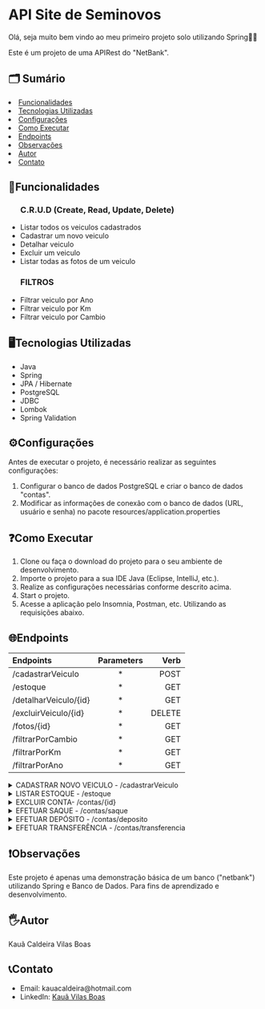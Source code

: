 <h1>API Site de Seminovos</h1>
  <p>Olá, seja muito bem vindo ao meu primeiro projeto solo utilizando Spring👋🏼</p>
  <p>Este é um projeto de uma APIRest do "NetBank".</p>
  
  <h2> 🗂️ Sumário </h2>
    <li><a href="#funcionalidades">Funcionalidades</a></li>
    <li><a href="#tecnologiasUtilizadas">Tecnologias Utilizadas</a></li>
    <li><a href="#configurações">Configurações</a></li>
    <li><a href="#comoExecutar">Como Executar</a></li>
    <li><a href="#endpoints">Endpoints</a></li>
    <li><a href="#observações">Observações</a></li>
    <li><a href="#autor">Autor</a></li>
    <li><a href="#contatos">Contato</a></li>


  <h2  id="funcionalidades">📑Funcionalidades</h2>
  <ul>
     <h3>C.R.U.D (Create, Read, Update, Delete)</h3>
      <li>Listar todos os veiculos cadastrados</li>
      <li>Cadastrar um novo veiculo</li>
      <li>Detalhar veiculo</li>
      <li>Excluir um veiculo</li>
      <li>Listar todas as fotos de um veiculo</li>
     <h3>FILTROS</h3>
        <li>Filtrar veiculo por Ano</li>
        <li>Filtrar veiculo por Km</li>
        <li>Filtrar veiculo por Cambio</li>
  </ul>

  <h2  id="tecnologiasUtilizadas">🖥️Tecnologias Utilizadas</h2>
  <ul>
    <li>Java</li>
    <li>Spring</li>
    <li>JPA / Hibernate</li>
    <li>PostgreSQL</li>
    <li>JDBC</li>
    <li>Lombok</li>
    <li>Spring Validation</li>
  </ul>
        

<h2 id="configurações">⚙️Configurações</h2>
  <p>Antes de executar o projeto, é necessário realizar as seguintes configurações:</p>
  <ol>
    <li>Configurar o banco de dados PostgreSQL e criar o banco de dados "contas".</li>
    <li>Modificar as informações de conexão com o banco de dados (URL, usuário e senha) no pacote resources/application.properties</li>
  </ol>

  <h2 id="comoExecutar">❓Como Executar</h2>
  <ol>
    <li>Clone ou faça o download do projeto para o seu ambiente de desenvolvimento.</li>
    <li>Importe o projeto para a sua IDE Java (Eclipse, IntelliJ, etc.).</li>
    <li>Realize as configurações necessárias conforme descrito acima.</li>
    <li>Start o projeto.</li>
    <li>Acesse a aplicação pelo Insomnia, Postman, etc. Utilizando as requisições abaixo.</li>
  </ol>

  <h2 id="endpoints">🌐Endpoints</h2>

|   Endpoints   |  Parameters  |    Verb    |
| :---         |     :---:      |          ---: |
| /cadastrarVeiculo       |   *  |   POST    |
| /estoque  |   *  | GET    |
| /detalharVeiculo/{id}   |   *  | GET    |
| /excluirVeiculo/{id}        |   *  | DELETE   |
/fotos/{id}        |   *  | GET   |
/filtrarPorCambio        |   *  | GET   |
/filtrarPorKm        |   *  | GET   |
/filtrarPorAno        |   *  | GET   |

<details>
    <summary>CADASTRAR NOVO VEICULO - /cadastrarVeiculo  </summary>
    
  ### Descrição
  
  - Cadastra um novo veiculo instancia-lo no banco de dados.
  
  ### Códigos de Resposta
  
  - `201`: CREATED.
  
  ### Exemplo de Requisição
  
  - POST -  /cadastrarVeiculo 
  - HTTP/1.1
  - Host: localhost:8080
  - Content-Type: application/json
  
  ```json
 {
	"marca": "Toyota",
  "modelo": "Corola",
"anoFabEMod": "2022/2022",
	"versao": "XEI 2.0",
  "cambio": "Automático",
 "qtdePortas": 4,
  "combustivel": "Flex",
  "km": 21200,
   "placa": "PKM-9B26",
   "preco": 120.900,
   "descricao":"There are many variations of passages of Lorem Ipsum available, but the majority have suffered alteration in some form, by injected humour, or randomised words which don't look even slightly believable..",
       "urlFotos": [
				 {"url": "https://th.bing.com/th/id/R.03d9e96b44a62713150494967867f57f?rik=7zPJiyQAU1fzFg&pid=ImgRaw&r=0"},
				 {"url": "https://th.bing.com/th/id/OIP.KqLjGk_VYQob-x0UlsVoFwHaFj?pid=ImgDet&rs=1"}
			 ]
}
  ```
  
  ### Exemplo de Resposta
  
  - HTTP/1.1 201 CREATED
  - Content-Type: application/json
  ```json
      {
	"id": 6,
	"marca": "Toyota",
	"modelo": "Corola",
	"anoFabEMod": "2022/2022",
	"versao": "XEI 2.0",
	"cambio": "Automático",
	"qtdePortas": 4,
	"combustivel": "Flex",
	"km": 21200,
	"placa": "PKM-9B26",
	"preco": 120.9,
	"descricao": "There are many variations of passages of Lorem Ipsum available, but the majority have suffered alteration in some form, by injected humour, or randomised words which don't look even slightly believable.."
}
  ```
    
  </details>
  
  <details>
    <summary> LISTAR ESTOQUE - /estoque </summary>
    
  ### Descrição
  
  Lista os veiculos contidos no banco de dados.
  
  ### Códigos de Resposta
  
  - `200`: OK.
  
  ### Exemplo de Requisição
  
  - GET - /contas/getAll
  - HTTP/1.1
  - Host: localhost:8080
  
  ### Exemplo de Resposta
  
  - HTTP/1.1 200 OK
  - Content-Type: application/json
  ```json
 {
	"content": [
		{
			"marca": "Fiat",
			"modelo": "Uno",
			"anoFabEMod": "2015/2015",
			"versao": "Attractive 1.0",
			"cambio": "Manual",
			"km": 92664,
			"preco": 45.9
		},
		{
			"marca": "Honda",
			"modelo": "Civic",
			"anoFabEMod": "2019/2020",
			"versao": "EXL 2.0",
			"cambio": "Manual",
			"km": 25350,
			"preco": 99.9
		},
		{
			"marca": "Honda",
			"modelo": "Civic",
			"anoFabEMod": "2019/2020",
			"versao": "EXL 2.0",
			"cambio": "Manual",
			"km": 25350,
			"preco": 99.9
		},
		{
			"marca": "Nissan",
			"modelo": "Kicks",
			"anoFabEMod": "2022/2022",
			"versao": "Advance 1.6",
			"cambio": "Automático",
			"km": 21200,
			"preco": 120.9
		},
		{
			"marca": "Toyota",
			"modelo": "Corola",
			"anoFabEMod": "2022/2022",
			"versao": "XEI 2.0",
			"cambio": "Automático",
			"km": 21200,
			"preco": 120.9
		}
	],
	"pageable": {
		"sort": {
			"empty": false,
			"unsorted": false,
			"sorted": true
		},
		"offset": 0,
		"pageNumber": 0,
		"pageSize": 20,
		"unpaged": false,
		"paged": true
	},
	"last": true,
	"totalPages": 1,
	"totalElements": 5,
	"size": 20,
	"number": 0,
	"sort": {
		"empty": false,
		"unsorted": false,
		"sorted": true
	},
	"first": true,
	"numberOfElements": 5,
	"empty": false
}
  ```
    
  </details>
  
  <details>
    <summary>EXCLUIR CONTA- /contas/{id}</summary>
    
  ### Descrição
  
  Deletar a conta.
  
  ### Códigos de Resposta
  
  - `204`: No Content.
  
  ### Exemplo de Requisição
  
  - DELETE - /contas/{id}
  - HTTP/1.1
  - Host: localhost:8080
  
  </details>
  
  <details>
    <summary>EFETUAR SAQUE - /contas/saque</summary>
    
  ### Descrição
  
  Efetua um saque do saldo da conta.
  
  ### Códigos de Resposta
  
  - `200`: OK!.
  
  ### Exemplo de Requisição
  
  - PUT /contas
  - Host: localhost:8080
    
    ```json
    {
      "id": 1,
      "valor": "920.00"
  }   ```
  
  ### Exemplo de Resposta
  
  - HTTP/1.1 200 OK
  - Content-Type: application/json
      
  ```json
    Saque efetuado com sucesso - 2023-06-02T15:57:15.411927900
  ```
    
  </details>

  <details>
    <summary>EFETUAR DEPÓSITO - /contas/deposito</summary>
    
  ### Descrição
  
  Efetua um deposito para o saldo da conta.
  
  ### Códigos de Resposta
  
  - `200`: OK!.
  
  ### Exemplo de Requisição
  
  - PUT /contas
  - Host: localhost:8080
    
    ```json
    {
      "id": 1,
      "valor": "780.00"
  }   ```
  
  ### Exemplo de Resposta
  
  - HTTP/1.1 200 OK
  - Content-Type: application/json
      
  ```json
    Depósito efetuado com sucesso - 2023-06-02T15:57:15.411927900
  ```
    
  </details>

  <details>
    <summary>EFETUAR TRANSFERÊNCIA - /contas/transferencia</summary>
    
  ### Descrição
  
  Efetua uma transferência de uma quantia de saldo de uma conta para outra.
  
  ### Códigos de Resposta
  
  - `200`: OK!.
  
  ### Exemplo de Requisição
  
  - PUT /contas
  - Host: localhost:8080
    
    ```json
    {
        "idContaRemetente": "1",
        "valor": "200.00",
        "idContaDestino": "7"
    } ```
  
  ### Exemplo de Resposta
  
  - HTTP/1.1 200 OK
  - Content-Type: application/json
      
  ```json
    Transferência realizada com sucesso! - 2023-06-02T15:12:54.502614100
  ```
    
  </details>

  <h2 id="observações">❗Observações</h2>
  <p>Este projeto é apenas uma demonstração básica de um banco ("netbank") utilizando Spring e Banco de Dados. Para fins de aprendizado e desenvolvimento.</p>

  <h2 id="autor">🖐️Autor</h2>
  <p>Kauã Caldeira Vilas Boas</p>
  
  <h2 id="contatos">📞Contato</h2>
  <ul>
    <li>Email: kauacaldeira@hotmail.com</li>
    <li>LinkedIn: <a href="https://www.linkedin.com/in/kauavilasboas/">Kauã Vilas Boas</a></li>
  </ul>

